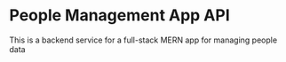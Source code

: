 # People Management App API

This is a backend service for a full-stack MERN app for managing people data